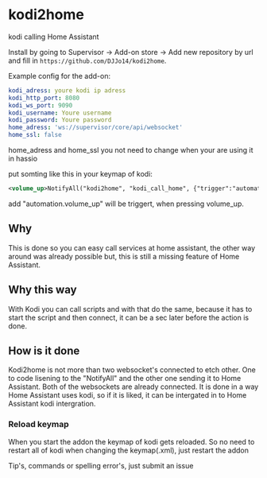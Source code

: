 kodi2home
=========
kodi calling Home Assistant

Install by going to Supervisor -> Add-on store -> Add new repository by url and fill in `https://github.com/DJJo14/kodi2home`.

Example config for the add-on:
```yaml
kodi_adress: youre kodi ip adress
kodi_http_port: 8080
kodi_ws_port: 9090
kodi_username: Youre username
kodi_password: Youre password
home_adress: 'ws://supervisor/core/api/websocket'
home_ssl: false
```

home_adress and home_ssl you not need to change when your are using it in hassio

put somting like this in your keymap of kodi:
```xml
<volume_up>NotifyAll("kodi2home", "kodi_call_home", {"trigger":"automation.volume_up"})</volume_up>
```
add "automation.volume_up" will be triggert, when pressing volume_up.


## Why
This is done so you can easy call services at home assistant, the other way around was already possible but, this is still a missing feature of Home Assistant.

## Why this way
With Kodi you can call scripts and with that do the same, because it has to start the script and then connect, it can be a sec later before the action is done.

## How is it done
Kodi2home is not more than two websocket's connected to etch other. One to code lisening to the "NotifyAll" and the other one sending it to Home Assistant. Both of the websockets are already connected.
It is done in a way Home Assistant uses kodi, so if it is liked, it can be intergated in to Home Assistant kodi intergration.

### Reload keymap
When you start the addon the keymap of kodi gets reloaded. So no need to restart all of kodi when changing the keymap(.xml), just restart the addon

Tip's, commands or spelling error's, just submit an issue
